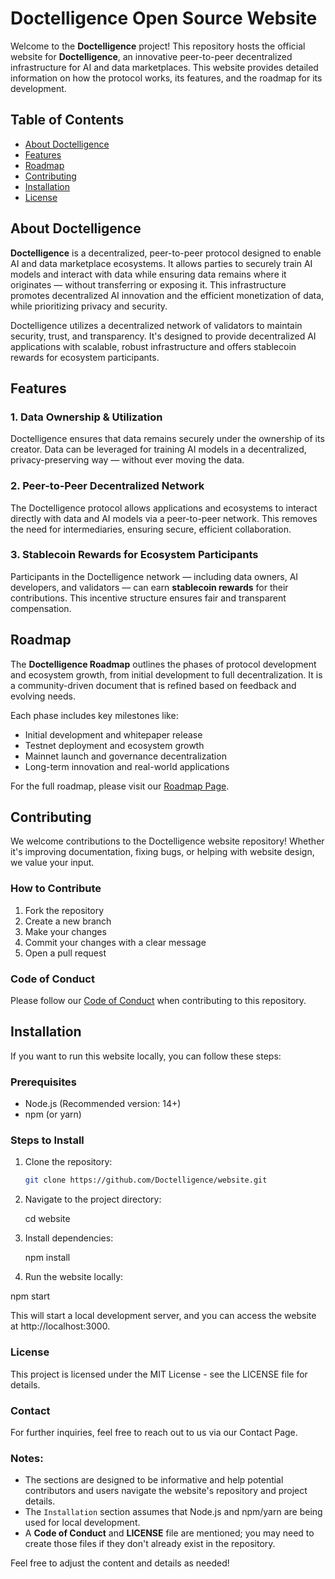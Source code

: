 # Doctelligence Open Source Website

Welcome to the **Doctelligence** project! This repository hosts the official website for **Doctelligence**, an innovative peer-to-peer decentralized infrastructure for AI and data marketplaces. This website provides detailed information on how the protocol works, its features, and the roadmap for its development.

## Table of Contents

- [About Doctelligence](#about-doctelligence)
- [Features](#features)
- [Roadmap](#roadmap)
- [Contributing](#contributing)
- [Installation](#installation)
- [License](#license)

## About Doctelligence

**Doctelligence** is a decentralized, peer-to-peer protocol designed to enable AI and data marketplace ecosystems. It allows parties to securely train AI models and interact with data while ensuring data remains where it originates — without transferring or exposing it. This infrastructure promotes decentralized AI innovation and the efficient monetization of data, while prioritizing privacy and security.

Doctelligence utilizes a decentralized network of validators to maintain security, trust, and transparency. It's designed to provide decentralized AI applications with scalable, robust infrastructure and offers stablecoin rewards for ecosystem participants.

## Features

### 1. **Data Ownership & Utilization**
Doctelligence ensures that data remains securely under the ownership of its creator. Data can be leveraged for training AI models in a decentralized, privacy-preserving way — without ever moving the data.

### 2. **Peer-to-Peer Decentralized Network**
The Doctelligence protocol allows applications and ecosystems to interact directly with data and AI models via a peer-to-peer network. This removes the need for intermediaries, ensuring secure, efficient collaboration.

### 3. **Stablecoin Rewards for Ecosystem Participants**
Participants in the Doctelligence network — including data owners, AI developers, and validators — can earn **stablecoin rewards** for their contributions. This incentive structure ensures fair and transparent compensation.

## Roadmap

The **Doctelligence Roadmap** outlines the phases of protocol development and ecosystem growth, from initial development to full decentralization. It is a community-driven document that is refined based on feedback and evolving needs.

Each phase includes key milestones like:

- Initial development and whitepaper release
- Testnet deployment and ecosystem growth
- Mainnet launch and governance decentralization
- Long-term innovation and real-world applications

For the full roadmap, please visit our [Roadmap Page](https://doctelligence.github.io/roadmap).

## Contributing

We welcome contributions to the Doctelligence website repository! Whether it's improving documentation, fixing bugs, or helping with website design, we value your input.

### How to Contribute

1. Fork the repository
2. Create a new branch
3. Make your changes
4. Commit your changes with a clear message
5. Open a pull request

### Code of Conduct

Please follow our [Code of Conduct](CODE_OF_CONDUCT.md) when contributing to this repository.

## Installation

If you want to run this website locally, you can follow these steps:

### Prerequisites
- Node.js (Recommended version: 14+)
- npm (or yarn)

### Steps to Install

1. Clone the repository:

   ```bash
   git clone https://github.com/Doctelligence/website.git

2. Navigate to the project directory:

   cd website

3. Install dependencies:

   npm install

4. Run the website locally:

  npm start

This will start a local development server, and you can access the website at http://localhost:3000.

### License

This project is licensed under the MIT License - see the LICENSE file for details.

### Contact

For further inquiries, feel free to reach out to us via our Contact Page.


### Notes:
- The sections are designed to be informative and help potential contributors and users navigate the website's repository and project details.
- The `Installation` section assumes that Node.js and npm/yarn are being used for local development.
- A **Code of Conduct** and **LICENSE** file are mentioned; you may need to create those files if they don't already exist in the repository.

Feel free to adjust the content and details as needed!




